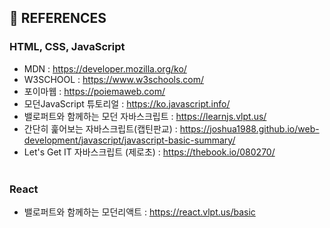 ## 📖 REFERENCES

### HTML, CSS, JavaScript
- MDN : https://developer.mozilla.org/ko/ <br>
- W3SCHOOL : https://www.w3schools.com/ <br>
- 포이마웹 : https://poiemaweb.com/ <br>
- 모던JavaScript 튜토리얼 : https://ko.javascript.info/<br> 
- 밸로퍼트와 함께하는 모던 자바스크립트 : https://learnjs.vlpt.us/<br>
- 간단히 훑어보는 자바스크립트(캡틴판교) : https://joshua1988.github.io/web-development/javascript/javascript-basic-summary/
- Let's Get IT 자바스크립트 (제로초) : https://thebook.io/080270/
<br/><br/>
### React
- 밸로퍼트와 함께하는 모던리액트 : https://react.vlpt.us/basic
<br/><br/>
